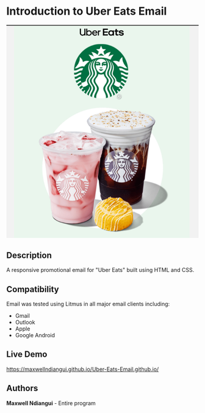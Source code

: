 # Introduction to Uber Eats Email

[![center](https://github.com/maxwellndiangui/Uber-Eats-Email/blob/main/img/Uber-Eats-Campaign.png)](https://maxwellndiangui.github.io/Uber-Eats-Email.github.io/)

## Description

A responsive promotional email for "Uber Eats" built using HTML and CSS.

## Compatibility

Email was tested using Litmus in all major email clients including:

* Gmail
* Outlook 
* Apple 
* Google Android

## Live Demo

https://maxwellndiangui.github.io/Uber-Eats-Email.github.io/
 
## Authors

**Maxwell Ndiangui** - Entire program

